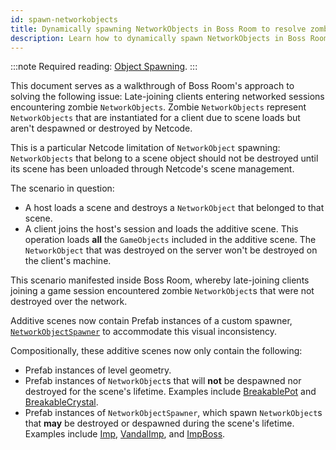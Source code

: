 ```yaml
---
id: spawn-networkobjects
title: Dynamically spawning NetworkObjects in Boss Room to resolve zombie NetworkObjects
description: Learn how to dynamically spawn NetworkObjects in Boss Room to resolve zombie NetworkObjects.
---
```

:::note
Required reading: [Object Spawning](../../basics/object-spawning.md).
:::

This document serves as a walkthrough of Boss Room's approach to solving the following issue: Late-joining clients entering networked sessions encountering zombie `NetworkObjects`. Zombie `NetworkObjects` represent `NetworkObjects` that are instantiated for a client due to scene loads but aren't despawned or destroyed by Netcode.

This is a particular Netcode limitation of `NetworkObject` spawning: `NetworkObjects` that belong to a scene object should not be destroyed until its scene has been unloaded through Netcode's scene management.

The scenario in question:

* A host loads a scene and destroys a `NetworkObject` that belonged to that scene.
* A client joins the host's session and loads the additive scene. This operation loads **all** the `GameObjects` included in the additive scene. The `NetworkObject` that was destroyed on the server won't be destroyed on the client's machine.

This scenario manifested inside Boss Room, whereby late-joining clients joining a game session encountered zombie `NetworkObject`s that were not destroyed over the network.

Additive scenes now contain Prefab instances of a custom spawner, [`NetworkObjectSpawner`](https://github.com/Unity-Technologies/com.unity.multiplayer.samples.coop/blob/v2.2.0/Packages/com.unity.multiplayer.samples.coop/Utilities/Net/NetworkObjectSpawner.cs) to accommodate this visual inconsistency.

Compositionally, these additive scenes now only contain the following:

* Prefab instances of level geometry.
* Prefab instances of `NetworkObject`s that will **not** be despawned nor destroyed for the scene's lifetime. Examples include [BreakablePot](https://github.com/Unity-Technologies/com.unity.multiplayer.samples.coop/blob/v2.2.0/Assets/Prefabs/Game/BreakablePot.prefab) and [BreakableCrystal](https://github.com/Unity-Technologies/com.unity.multiplayer.samples.coop/blob/v2.2.0/Assets/Prefabs/Game/BreakableCrystal.prefab).
* Prefab instances of `NetworkObjectSpawner`, which spawn `NetworkObject`s that **may** be destroyed or despawned during the scene's lifetime. Examples include [Imp](https://github.com/Unity-Technologies/com.unity.multiplayer.samples.coop/blob/v2.2.0/Assets/GameData/Character/Imp/Imp.asset), [VandalImp](https://github.com/Unity-Technologies/com.unity.multiplayer.samples.coop/blob/v2.2.0/Assets/GameData/Character/VandalImp/VandalImp.asset), and [ImpBoss](https://github.com/Unity-Technologies/com.unity.multiplayer.samples.coop/blob/v2.2.0/Assets/GameData/Character/ImpBoss/ImpBoss.asset).
